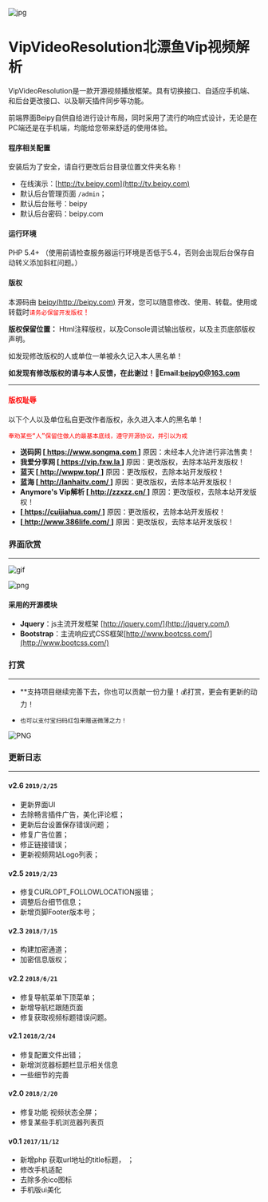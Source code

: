 ![jpg](img/TestImg/Title.jpg)

VipVideoResolution北漂鱼Vip视频解析
========


VipVideoResolution是一款开源视频播放框架。具有切换接口、自适应手机端、和后台更改接口、以及聊天插件同步等功能。

前端界面Beipy自供自给进行设计布局，同时采用了流行的响应式设计，无论是在PC端还是在手机端，均能给您带来舒适的使用体验。

#### 程序相关配置
安装后为了安全，请自行更改后台目录位置文件夹名称！

- 在线演示：[http://tv.beipy.com](http://tv.beipy.com)
- 默认后台管理页面 `/admin`；
- 默认后台账号：beipy  
- 默认后台密码：beipy.com

#### 运行环境
PHP 5.4+ （使用前请检查服务器运行环境是否低于5.4，否则会出现后台保存自动转义添加斜杠问题。）

#### 版权

本源码由 [beipy(http://beipy.com)](http://beipy.com) 开发，您可以随意修改、使用、转载。使用或转载时<font style="color:red">`请务必保留开发版权`！</font>

**版权保留位置：** Html注释版权，以及Console调试输出版权，以及主页底部版权声明。

如发现修改版权的人或单位一单被永久记入本人黑名单！  

**如发现有修改版权的请与本人反馈，在此谢过！📮Email:<beipy0@163.com>**

-----
#### <font style="color:red">版权耻辱</font>
以下个人以及单位私自更改作者版权，永久进入本人的黑名单！

<font style="color:red">`奉劝某些“人”保留住做人的最基本底线，遵守开源协议，并引以为戒`</font>

- **送码网 [[ https://www.songma.com ](https://www.songma.com)]** 原因：未经本人允许进行非法售卖！
- **我爱分享网 [[ https://vip.fxw.la ](http://vip.fxw.la)]** 原因：更改版权，去除本站开发版权！
- **蓝天 [[ http://wwpw.top/ ](http://wwpw.top)]** 原因：更改版权，去除本站开发版权！
- **蓝海 [[ http://lanhaitv.com/ ](http://lanhaitv.com/)]** 原因：更改版权，去除本站开发版权！
- **Anymore's Vip解析 [[ http://zzxzz.cn/ ](http://zzxzz.cn/)]** 原因：更改版权，去除本站开发版权！
- **[[ https://cuijiahua.com/ ](https://cuijiahua.com/)]** 原因：更改版权，去除本站开发版权！
- **[[ http://www.386life.com/ ](http://www.386life.com/)]** 原因：更改版权，去除本站开发版权！



### 界面欣赏
-----
![gif](img/TestImg/ezgif27.gif)

![png](img/TestImg/2019-2-25.png)



#### 采用的开源模块
- **Jquery**：js主流开发框架 [http://jquery.com/](http://jquery.com/)
- **Bootstrap**：主流响应式CSS框架[http://www.bootcss.com/](http://www.bootcss.com/)

### 打赏
-----
- **支持项目继续完善下去，你也可以贡献一份力量！💰打赏，更会有更新的动力！

- `也可以支付宝扫码红包来赠送微薄之力！`

![PNG](img/TestImg/dashang.png)

### 更新日志
-----

#### v2.6 `2019/2/25`
- 更新界面UI
- 去除畅言插件广告，美化评论框；
- 更新后台设置保存错误问题；
- 修复广告位置；
- 修正链接错误；
- 更新视频网站Logo列表；

#### v2.5 `2019/2/23`
- 修复CURLOPT_FOLLOWLOCATION报错；
- 调整后台细节信息；
- 新增页脚Footer版本号；

#### v2.3 `2018/7/15`
- 构建加密通道；
- 加密信息版权；

#### v2.2 `2018/6/21`
- 修复导航菜单下顶菜单；
- 新增导航栏跟随页面
- 修复获取视频标题错误问题。

#### v2.1 `2018/2/24`
- 修复配置文件出错；
- 新增浏览器标题栏显示相关信息
- 一些细节的完善

#### v2.0 `2018/2/20`
- 修复功能 视频状态全屏；
- 修复某些手机浏览器列表页

#### v0.1 `2017/11/12`
- 新增php 获取url地址的title标题， ；
- 修改手机适配
- 去除多余ico图标 
- 手机版ui美化
